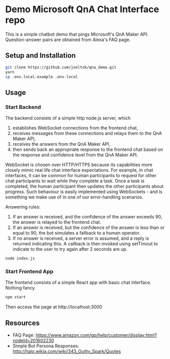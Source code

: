 # Demo Microsoft QnA Chat Interface repo

This is a simple chatbot demo that pings Microsoft's QnA Maker API. Question-answer pairs are obtained from Alexa's FAQ page.

## Setup and Installation

```sh
git clone https://github.com/joeltok/qna_demo.git
yarn
cp .env.local.example .env.local
```

## Usage

### Start Backend

The backend consists of a simple http node.js server, which
1. establishes WebSocket connections from the frontend chat,
2. receives messages from these connections and relays them to the QnA Maker API,
3. receives the answers from the QnA Maker API,
4. then sends back an appropriate response to the frontend chat based on the response and confidence level from the QnA Maker API.

WebSocket is chosen over HTTP/HTTPS because its capabilities more closely mimic real life chat interface expectations. For example, in chat interfaces, it can be common for human participants to request for other chat participants to wait while they complete a task. Once a task is completed, the human participant then updates the other participants about progress. Such behaviour is easily implemented using WebSockets - and is something we make use of in one of our error-handling scenarios.

Answering rules:
1. If an answer is received, and the confidence of the answer exceeds 90, the answer is relayed to the frontend chat.
2. If an answer is received, but the confidence of the answer is less than or equal to 90, the bot simulates a fallback to a human operator.
3. If no answer is received, a server error is assumed, and a reply is returned indicating this. A callback is then invoked using setTimout to indicate to the user to try again after 2 seconds are up.

```sh
node index.js
```

### Start Frontend App

The frontend consists of a simple React app with basic chat interface. Nothing fancy.

```sh
npm start
```

Then access the page at http://localhost:3000

## Resources
- FAQ Page: https://www.amazon.com/gp/help/customer/display.html?nodeId=201602230
- Simple Bot Persona Responses: http://halo.wikia.com/wiki/343_Guilty_Spark/Quotes
